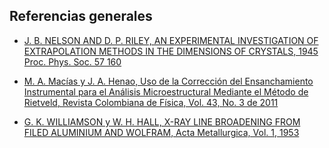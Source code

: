 ## Referencias generales

* [J. B. NELSON AND D. P. RILEY, AN EXPERIMENTAL INVESTIGATION OF EXTRAPOLATION METHODS IN THE DIMENSIONS OF CRYSTALS, 1945 Proc. Phys. Soc. 57 160](https://iopscience.iop.org/article/10.1088/0959-5309/57/3/302)

* [M. A. Macías y J. A. Henao, Uso de la Corrección del Ensanchamiento Instrumental para el Análisis Microestructural Mediante el Método de Rietveld, Revista Colombiana de Física, Vol. 43, No. 3 de 2011](http://fisica.udea.edu.co/rcf/ojs/index.php/rcf/article/download/430334/pdf)

* [G. K. WILLIAMSON y W. H. HALL, X-RAY LINE BROADENING FROM FILED ALUMINIUM AND WOLFRAM, Acta Metallurgica, Vol. 1, 1953](https://www.sciencedirect.com/science/article/abs/pii/0001616053900066)
